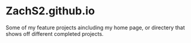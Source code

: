 # ZachS2.github.io
Some of my feature projects aincluding my home page, or directery that shows off different completed projects.
